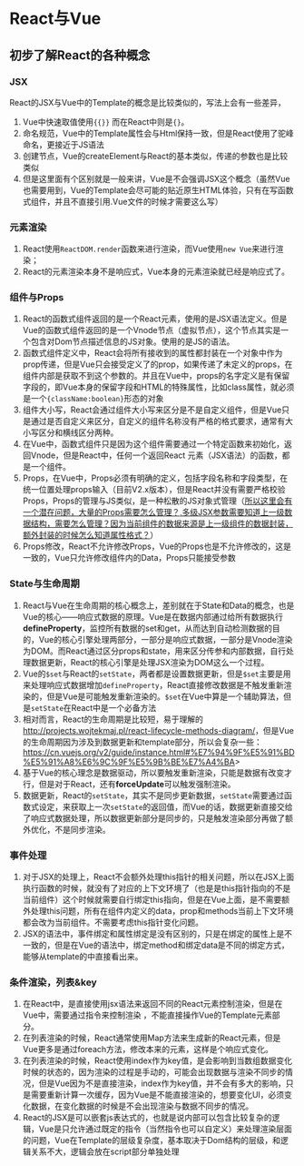 # React与Vue

## 初步了解React的各种概念

### JSX 

React的JSX与Vue中的Template的概念是比较类似的，写法上会有一些差异，

1. Vue中快速取值使用`{{}}` 而在React中则是`{}`。
2. 命名规范，Vue中的Template属性会与Html保持一致，但是React使用了驼峰命名，更接近于JS语法
3. 创建节点，Vue的createElement与React的基本类似，传递的参数也是比较类似
4. 但是这里面有个区别就是一般来讲，Vue是不会强调JSX这个概念（虽然Vue也需要用到，Vue的Template会尽可能的贴近原生HTML体验，只有在写函数式组件，并且不直接引用.Vue文件的时候才需要这么写）

### 元素渲染

1. React使用`ReactDOM.render`函数来进行渲染，而Vue使用`new Vue`来进行渲染；
2. React的元素渲染本身不是响应式，Vue本身的元素渲染就已经是响应式了。

### 组件与Props

1. React的函数式组件返回的是一个React元素，使用的是JSX语法定义。但是Vue的函数式组件返回的是一个Vnode节点（虚拟节点），这个节点其实是一个包含对Dom节点描述信息的JS对象。使用的是JS的语法。
2. 函数式组件定义中，React会将所有接收到的属性都封装在一个对象中作为prop传递，但是Vue只会接受定义了的prop，如果传递了未定义的props，在组件内部是获取不到这个参数的。并且在Vue中，props的名字定义是有保留字段的，即Vue本身的保留字段和HTML的特殊属性，比如class属性，就必须是一个`{className:boolean}`形态的对象
3. 组件大小写，React会通过组件大小写来区分是不是自定义组件，但是Vue只是通过是否自定义来区分，自定义的组件名称没有严格的格式要求，通常有大小写区分和横线区分两种。
4. 在Vue中，函数式组件只是因为这个组件需要通过一个特定函数来初始化，返回Vnode，但是React中，任何一个返回React 元素（JSX语法）的函数，都是一个组件。
5. Props，在Vue中，Props必须有明确的定义，包括字段名称和字段类型，在统一位置处理props输入（目前V2.x版本），但是React并没有需要严格校验Props，Props的管理与JS类似，是一种松散的JS对象式管理（<u>所以这里会有一个潜在问题，大量的Props需要怎么管理？,多级JSX参数需要知道上一级数据结构，需要怎么管理？因为当前组件的数据来源是上一级组件的数据封装，额外封装的时候怎么知道属性格式？</u>）
6. Props修改，React不允许修改Props，Vue的Props也是不允许修改的，这是一致的，Vue只允许修改组件内的Data，Props只能接受参数

### State与生命周期

1. React与Vue在生命周期的核心概念上，差别就在于State和Data的概念，也是Vue的核心——响应式数据的原理。Vue是在数据内部通过给所有数据执行**defineProperty**，监控所有数据的set和get，从而达到自动检测数据的目的，Vue的核心引擎处理两部分，一部分是响应式数据，一部分是Vnode渲染为DOM。而React通过区分props和state，用来区分传参和内部数据，自行处理数据更新，React的核心引擎是处理JSX渲染为DOM这么一个过程。
2. Vue的`$set`与React的`setState`，两者都是设置数据更新，但是`$set`主要是用来处理响应式数据增加`defineProperty`，React直接修改数据是不触发重新渲染的，但是Vue是可能触发重新渲染的。`$set`在Vue中算是一个辅助算法，但是`setState`在React中是一个必备方法
3. 相对而言，React的生命周期是比较短，易于理解的<http://projects.wojtekmaj.pl/react-lifecycle-methods-diagram/>，但是Vue的生命周期因为涉及到数据更新和template部分，所以会复杂一些：<https://cn.vuejs.org/v2/guide/instance.html#%E7%94%9F%E5%91%BD%E5%91%A8%E6%9C%9F%E5%9B%BE%E7%A4%BA>>
4. 基于Vue的核心理念是数据驱动，所以要触发重新渲染，只能是数据有改变才行，但是对于React，还有**forceUpdate**可以触发强制渲染。
5. 数据更新，React的`setState`，其实不是同步更新数据，`setState`需要通过函数式设定，来获取上一次`setState`的返回值，而Vue的话，数据更新直接交给了响应式数据处理，所以数据更新部分是同步的，只是触发渲染部分再做了额外优化，不是同步渲染。

### 事件处理

1. 对于JSX的处理上，React不会额外处理this指针的相关问题，所以在JSX上面执行函数的时候，就没有了对应的上下文环境了（也是是this指针指向的不是当前组件）这个时候就需要自行绑定this指向，但是在Vue上面，是不需要额外处理this问题，所有在组件内定义的data，prop和methods当前上下文环境都会改为当前组件。不需要考虑this指针变化问题。
2. JSX的语法中，事件绑定和属性绑定是没有区别的，只是在绑定的属性上是不一致的，但是在Vue的语法中，绑定method和绑定data是不同的绑定方式，能够从template的中直接看出来。

### 条件渲染，列表&key

1. 在React中，是直接使用jsx语法来返回不同的React元素控制渲染，但是在Vue中，需要通过指令来控制渲染 ，不能直接操作Vue的Template元素部分。
2. 在列表渲染的时候，React通常使用Map方法来生成新的React元素，但是Vue更多是通过foreach方法，修改本来的元素，这样是个响应式变化。
3. 在列表渲染的时候，React使用index作为key值，是会影响到当数组数据变化时候的状态的，因为渲染的过程是手动的，可能会出现数据与渲染不同步的情况，但是Vue因为不是直接渲染，index作为key值，并不会有多大的影响，只是需要重新计算一次缓存，因为Vue是不能直接渲染的，想要变化UI，必须变化数据，在变化数据的时候是不会出现渲染与数据不同步的情况。
4. React的JSX是可以嵌套js表达式的，也就是说内部可以包含比较复杂的逻辑，Vue是只允许通过既定的指令（当然指令也可以自定义）来处理渲染层面的问题，Vue在Template的层级复杂度，基本取决于Dom结构的层级，和逻辑关系不大，逻辑会放在script部分单独处理